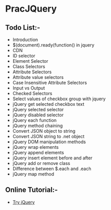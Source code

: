 # PracJQuery

## Todo List:-

* Introduction
* $(document).ready(function() in jquery
* CDN
* ID selector
* Element Selector
* Class Selectors
* Attribute Selectors
* Attribute value selectors
* Case Insensitive Attribute Selectors
* Input vs Output
* Checked Selectors
* Select values of checkbox group with jquery
* jQuery get selected checkbox text 
* jQuery selected selector 
* jQuery disabled selector  
* jQuery each function  
* jQuery method chaining
* Convert JSON object to string  
* Convert JSON string to .net object  
* jQuery DOM manipulation methods  
* jQuery wrap elements  
* jQuery append elements  
* jQuery insert element before and after  
* jQuery add or remove class  
* Difference between $.each and .each  
* jQuery map method 

## Online Tutorial:- 

* [Try jQuery](http://try.jquery.com/)